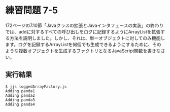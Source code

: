 # 練習問題 7-5

172ページの7.10節「Javaクラスの拡張とJavaインタフェースの実装」の終わりでは、addに対するすべての呼び出しをログに記録するようにArrayListを拡張する方法を説明しました。しかし、それは、単一オブジェクトに対してのみ機能します。ログを記録するArrayListを何個でも生成できるようにするために、そのような複数オブジェクトを生成するファクトリとなるJavaScript関数を書きなさい。

## 実行結果

    $ jjs loggedArrayFactory.js
    Adding panda1
    Adding panda2
    Adding panda3
    Adding panda4
